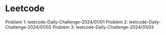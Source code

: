 # Leetcode
Problem 1: leetcode-Daily-Challenge-2024/01/01
Problem 2: leetcode-Daily-Challenge-2024/01/02
Problem 3: leetcode-Daily-Challenge-2024/01/03
